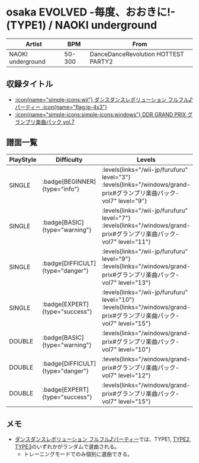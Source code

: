 # osaka EVOLVED -毎度、おおきに!- (TYPE1) / NAOKI underground

|Artist|BPM|From|
|------|---|----|
|NAOKI underground|50-300|DanceDanceRevolution HOTTEST PARTY2|

## 収録タイトル

- [:icon{name="simple-icons:wii"} ダンスダンスレボリューション フルフル♪パーティー :icon{name="flag:jp-4x3"}](/wii-jp/furufuru)
- [:icon{name="simple-icons:simple-icons:windows"} DDR GRAND PRIX グランプリ楽曲パック vol.7](/windows/grand-prix#グランプリ楽曲パック-vol7)

## 譜面一覧

|PlayStyle|Difficulty|Levels|Notes|Movie|
|---------|----------|------|-----|-----|
|SINGLE| :badge[BEGINNER]{type="info"}| :levels{links="/wii-jp/furufuru" level="3"} :levels{links="/windows/grand-prix#グランプリ楽曲パック-vol7" level="9"}|170/17||
|SINGLE| :badge[BASIC]{type="warning"}| :levels{links="/wii-jp/furufuru" level="7"} :levels{links="/windows/grand-prix#グランプリ楽曲パック-vol7" level="11"}|262/22||
|SINGLE| :badge[DIFFICULT]{type="danger"}| :levels{links="/wii-jp/furufuru" level="9"} :levels{links="/windows/grand-prix#グランプリ楽曲パック-vol7" level="13"}|359/21||
|SINGLE| :badge[EXPERT]{type="success"}| :levels{links="/wii-jp/furufuru" level="10"} :levels{links="/windows/grand-prix#グランプリ楽曲パック-vol7" level="15"}|446/29||
|DOUBLE| :badge[BASIC]{type="warning"}| :levels{links="/windows/grand-prix#グランプリ楽曲パック-vol7" level="10"}|232/31||
|DOUBLE| :badge[DIFFICULT]{type="danger"}| :levels{links="/windows/grand-prix#グランプリ楽曲パック-vol7" level="12"}|345/27||
|DOUBLE| :badge[EXPERT]{type="success"}| :levels{links="/windows/grand-prix#グランプリ楽曲パック-vol7" level="15"}|440/27||

## メモ

- [ダンスダンスレボリューション フルフル♪パーティー](/wii-jp/furufuru)では、TYPE1, [TYPE2](/wii-jp/furufuru/osaka-evolved-type2), [TYPE3](/wii-jp/furufuru/osaka-evolved-type3)のいずれかがランダムで選曲される。
  - トレーニングモードでのみ個別に選曲できる。
